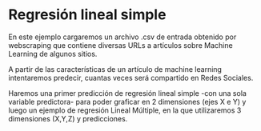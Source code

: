 # Regresión lineal simple
En este ejemplo cargaremos un archivo .csv de entrada obtenido por webscraping que contiene diversas URLs a artículos sobre Machine Learning de algunos sitios.

A partir de las características de un artículo de machine learning intentaremos predecir, cuantas veces será compartido en Redes Sociales.

Haremos una primer predicción de regresión lineal simple -con una sola variable predictora-  para poder graficar en 2 dimensiones (ejes X e Y) y luego un ejemplo de regresión Lineal Múltiple, en la que utilizaremos 3  dimensiones (X,Y,Z) y predicciones.
